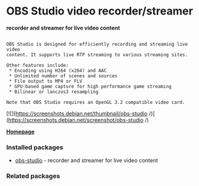 # OBS Studio video recorder/streamer

__recorder and streamer for live video content__

```

OBS Studio is designed for efficiently recording and streaming live video
content. It supports live RTP streaming to various streaming sites.

Other features include:
 * Encoding using H264 (x264) and AAC
 * Unlimited number of scenes and sources
 * File output to MP4 or FLV
 * GPU-based game capture for high performance game streaming
 * Bilinear or lanczos3 resampling

Note that OBS Studio requires an OpenGL 3.2 compatible video card.

```

[![](https://screenshots.debian.net/thumbnail/obs-studio /)](https://screenshots.debian.net/screenshot/obs-studio /)


 **[Homepage](https://obsproject.com)**

### Installed packages

* [obs-studio](https://packages.debian.org/stretch/obs-studio) - recorder and streamer for live video content

### Related packages

<sub>  </sub>
